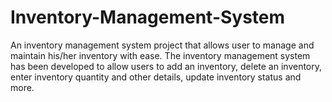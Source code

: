 # Inventory-Management-System
An inventory management system project that allows user to manage and maintain his/her inventory with ease. The inventory management system has been developed to allow users to add an inventory, delete an inventory, enter inventory quantity and other details, update inventory status and more.
